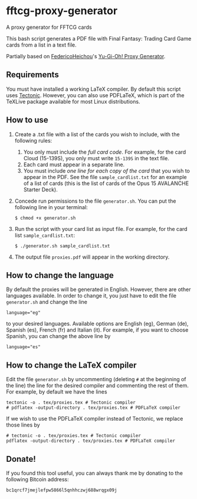 # fftcg-proxy-generator
A proxy generator for FFTCG cards

This bash script generates a PDF file with Final Fantasy: Trading Card Game cards from a list in a text file. 

Partially based on [FedericoHeichou](https://github.com/FedericoHeichou)'s [Yu-Gi-Oh! Proxy Generator](https://github.com/FedericoHeichou/ygo-proxy-generator).

## Requirements

You must have installed a working LaTeX compiler. By default this script uses [Tectonic](https://tectonic-typesetting.github.io/en-US/). However, you can also use PDFLaTeX, which is part of the TeXLive package available for most Linux distributions.

## How to use

1. Create a .txt file with a list of the cards you wish to include, with the following rules:
	1. You only must include the *full card code*. For example, for the card Cloud (15-139S), you only must write `15-139S` in the text file. 
	1. Each card must appear in a separate line. 
	1. You must include *one line for each copy of the card* that you wish to appear in the PDF.
See the file `sample_cardlist.txt` for an example of a list of cards (this is the list of cards of the Opus 15 AVALANCHE Starter Deck).

1. Concede run permissions to the file `generator.sh`. You can put the following line in your terminal:
    ```
    $ chmod +x generator.sh
    ```

1. Run the script with your card list as input file. For example, for the card list `sample_cardlist.txt`:
    ```
    $ ./generator.sh sample_cardlist.txt
    ```

1. The output file `proxies.pdf` will appear in the working directory.

## How to change the language

By default the proxies will be generated in English. However, there are other languages available. In order to change it, you just have to edit the file `generator.sh` and change the line

    language="eg"

to your desired languages. Available options are English (eg), German (de), Spanish (es), French (fr) and Italian (it). For example, if you want to choose Spanish, you can change the above line by

    language="es"

## How to change the LaTeX compiler
Edit the file `generator.sh` by uncommenting (deleting `#` at the beginning of the line) the line for the desired compiler and commenting the rest of them. For example, by default we have the lines

    tectonic -o . tex/proxies.tex # Tectonic compiler
    # pdflatex -output-directory . tex/proxies.tex # PDFLaTeX compiler

If we wish to use the PDFLaTeX compiler instead of Tectonic, we replace those lines by

    # tectonic -o . tex/proxies.tex # Tectonic compiler
    pdflatex -output-directory . tex/proxies.tex # PDFLaTeX compiler

## Donate!
If you found this tool useful, you can always thank me by donating to the following Bitcoin address:

	bc1qrcf7jmejlefpw5866l5qnhhczwj688wrqgx09j
